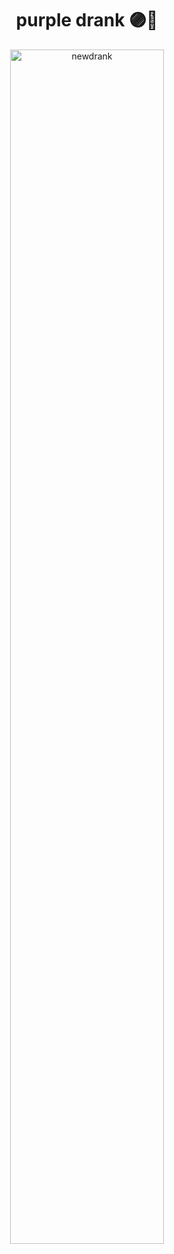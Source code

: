 <h1 align="center">purple drank 🟣🥤</h1>

<p align="center"><img alt="newdrank" src="https://user-images.githubusercontent.com/111450473/202912773-6511de3a-c3a6-4498-a09b-df1ebab0d86a.png" width=70%></p>
